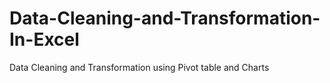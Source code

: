 # Data-Cleaning-and-Transformation-In-Excel
Data Cleaning and Transformation using Pivot table and Charts
